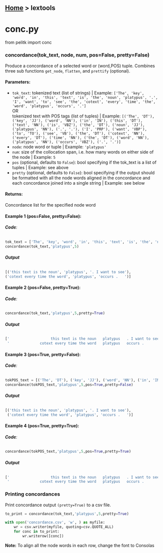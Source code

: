 [Home](../README.md) > lextools
---

# conc.py

from pelitk import conc

### **concordance(tok_text, node, num, pos=False, pretty=False)**
Produce a concordance of a selected word or (word,POS) tuple. Combines three sub functions `get_node`, `flatten`, and `prettify` (optional).

#### **Parameters**:
  - `tok_text`: tokenized text (list of strings) | Example: `['The', 'key', 'word', 'in', 'this', 'text', 'is', 'the', 'noun', 'platypus', '.', 'I', 'want', 'to', 'see', 'the', 'cotext', 'every', 'time', 'the', 'word', 'platypus', 'occurs', '.']`  
  OR  
  tokenized text with POS tags (list of tuples) | Example: `[('The', 'DT'), ('key', 'JJ'), ('word', 'NN'), ('in', 'IN'), ('this', 'DT'), ('text', 'NN'), ('is', 'VBZ'), ('the', 'DT'), ('noun', 'JJ'), ('platypus', 'NN'), ('.', '.'), ('I', 'PRP'), ('want', 'VBP'), ('to', 'TO'), ('see', 'VB'), ('the', 'DT'), ('cotext', 'NN'), ('every', 'DT'), ('time', 'NN'), ('the', 'DT'), ('word', 'NN'), ('platypus', 'NN'), ('occurs', 'VBZ'), ('.', '.')]`
  - `node`: node word or tuple | Example: `'platypus'`
  - `num`: size of the collocation span, i.e. how many words on either side of the node | Example: `5`
  - `pos` (optional, defaults to `False`): bool specifying if the tok_text is a list of tuples | Example: see above
  - `pretty` (optional, defaults to `False`): bool specifying if the output should be formatted with all the node words aligned in the concordance and each concordance joined into a single string | Example: see below

#### **Returns**:
Concordance list for the specified node word

#### **Example 1** (pos=False, pretty=False):

###### **Code**:
```python
tok_text = ['The', 'key', 'word', 'in', 'this', 'text', 'is', 'the', 'noun', 'platypus', '.', 'I', 'want', 'to', 'see', 'the', 'cotext', 'every', 'time', 'the', 'word', 'platypus', 'occurs', '.']
concordance(tok_text,'platypus',5)
```

###### **Output**
```python
[('this text is the noun', 'platypus', '. I want to see'),
('cotext every time the word', 'platypus', 'occurs .   ')]
```

#### **Example 2** (pos=False, pretty=True):

###### **Code**:
```python
concordance(tok_text,'platypus',5,pretty=True)
```

###### **Output**
```python
['                   this text is the noun   platypus   . I want to see                         ',
 '              cotext every time the word   platypus   occurs .                                ']
```

#### **Example 3** (pos=True, pretty=False):

###### **Code**:
```python
tokPOS_text = [('The', 'DT'), ('key', 'JJ'), ('word', 'NN'), ('in', 'IN'), ('this', 'DT'), ('text', 'NN'), ('is', 'VBZ'), ('the', 'DT'), ('noun', 'JJ'), ('platypus', 'NN'), ('.', '.'), ('I', 'PRP'), ('want', 'VBP'), ('to', 'TO'), ('see', 'VB'), ('the', 'DT'), ('cotext', 'NN'), ('every', 'DT'), ('time', 'NN'), ('the', 'DT'), ('word', 'NN'), ('platypus', 'NN'), ('occurs', 'VBZ'), ('.', '.')]
concordance(tokPOS_text,'platypus',5,pos=True,pretty=False)
```

###### **Output**
```python
[('this text is the noun', 'platypus', '. I want to see'),
 ('cotext every time the word', 'platypus', 'occurs .   ')]
```


#### **Example 4** (pos=True, pretty=True):

###### **Code**:
```python
concordance(tokPOS_text,'platypus',5,pos=True,pretty=True)
```

###### **Output**
```python
['                   this text is the noun   platypus   . I want to see                         ',
 '              cotext every time the word   platypus   occurs .                                ']
```


### **Printing concordances**
Print concordance output `(pretty=True)` to a csv file.
```python
to_print = concordance(tok_text,'platypus',5,pretty=True)

with open('concordance.csv', 'w', ) as myfile:
    wr = csv.writer(myfile, quoting=csv.QUOTE_ALL)
    for conc in to_print:
        wr.writerow([conc])
```
**Note:** To align all the node words in each row, change the font to Consolas
